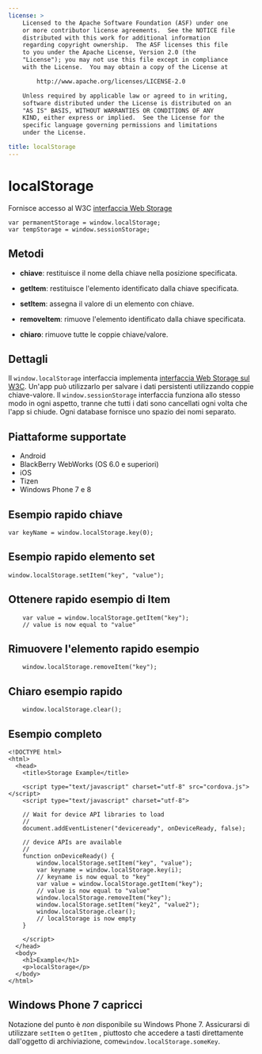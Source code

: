 ```yaml
---
license: >
    Licensed to the Apache Software Foundation (ASF) under one
    or more contributor license agreements.  See the NOTICE file
    distributed with this work for additional information
    regarding copyright ownership.  The ASF licenses this file
    to you under the Apache License, Version 2.0 (the
    "License"); you may not use this file except in compliance
    with the License.  You may obtain a copy of the License at

        http://www.apache.org/licenses/LICENSE-2.0

    Unless required by applicable law or agreed to in writing,
    software distributed under the License is distributed on an
    "AS IS" BASIS, WITHOUT WARRANTIES OR CONDITIONS OF ANY
    KIND, either express or implied.  See the License for the
    specific language governing permissions and limitations
    under the License.

title: localStorage
---
```


# localStorage

Fornisce accesso al W3C [interfaccia Web Storage][1]

 [1]: http://dev.w3.org/html5/webstorage/#the-localstorage-attribute

    var permanentStorage = window.localStorage;
    var tempStorage = window.sessionStorage;
    

## Metodi

*   **chiave**: restituisce il nome della chiave nella posizione specificata.

*   **getItem**: restituisce l'elemento identificato dalla chiave specificata.

*   **setItem**: assegna il valore di un elemento con chiave.

*   **removeItem**: rimuove l'elemento identificato dalla chiave specificata.

*   **chiaro**: rimuove tutte le coppie chiave/valore.

## Dettagli

Il `window.localStorage` interfaccia implementa [interfaccia Web Storage sul W3C][2]. Un'app può utilizzarlo per salvare i dati persistenti utilizzando coppie chiave-valore. Il `window.sessionStorage` interfaccia funziona allo stesso modo in ogni aspetto, tranne che tutti i dati sono cancellati ogni volta che l'app si chiude. Ogni database fornisce uno spazio dei nomi separato.

 [2]: http://dev.w3.org/html5/webstorage/

## Piattaforme supportate

*   Android
*   BlackBerry WebWorks (OS 6.0 e superiori)
*   iOS
*   Tizen
*   Windows Phone 7 e 8

## Esempio rapido chiave

    var keyName = window.localStorage.key(0);
    

## Esempio rapido elemento set

    window.localStorage.setItem("key", "value");
    

## Ottenere rapido esempio di Item

        var value = window.localStorage.getItem("key");
        // value is now equal to "value"
    

## Rimuovere l'elemento rapido esempio

        window.localStorage.removeItem("key");
    

## Chiaro esempio rapido

        window.localStorage.clear();
    

## Esempio completo

    <!DOCTYPE html>
    <html>
      <head>
        <title>Storage Example</title>
    
        <script type="text/javascript" charset="utf-8" src="cordova.js"></script>
        <script type="text/javascript" charset="utf-8">
    
        // Wait for device API libraries to load
        //
        document.addEventListener("deviceready", onDeviceReady, false);
    
        // device APIs are available
        //
        function onDeviceReady() {
            window.localStorage.setItem("key", "value");
            var keyname = window.localStorage.key(i);
            // keyname is now equal to "key"
            var value = window.localStorage.getItem("key");
            // value is now equal to "value"
            window.localStorage.removeItem("key");
            window.localStorage.setItem("key2", "value2");
            window.localStorage.clear();
            // localStorage is now empty
        }
    
        </script>
      </head>
      <body>
        <h1>Example</h1>
        <p>localStorage</p>
      </body>
    </html>
    

## Windows Phone 7 capricci

Notazione del punto è *non* disponibile su Windows Phone 7. Assicurarsi di utilizzare `setItem` o `getItem` , piuttosto che accedere a tasti direttamente dall'oggetto di archiviazione, come`window.localStorage.someKey`.